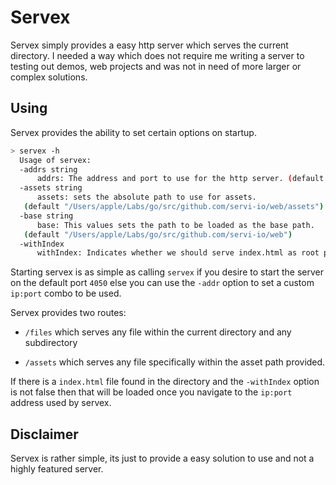 # Servex
Servex simply provides a easy http server which serves the current directory. 
I needed a way which does not require me writing a server to testing out demos, 
web projects and was not in need of more larger or complex solutions.

## Using
Servex provides the ability to set certain options on startup.

```bash
> servex -h
  Usage of servex:
  -addrs string
      addrs: The address and port to use for the http server. (default ":4050")
  -assets string
      assets: sets the absolute path to use for assets.
   (default "/Users/apple/Labs/go/src/github.com/servi-io/web/assets")
  -base string
      base: This values sets the path to be loaded as the base path.
   (default "/Users/apple/Labs/go/src/github.com/servi-io/web")
  -withIndex
      withIndex: Indicates whether we should serve index.html as root path. (default true)
```

Starting servex is as simple as calling `servex` if you desire to start the server
on the default port `4050` else you can use the `-addr` option to set a custom `ip:port`
combo to be used.

Servex provides two routes:

  - `/files` which serves any file within the current directory and any subdirectory

  - `/assets` which serves any file specifically within the asset path provided.

If there is a `index.html` file found in the directory and the `-withIndex` option 
is not false then that will be loaded once you navigate to the `ip:port` address 
used by servex.

## Disclaimer
Servex is rather simple, its just to provide a easy solution to use and not a highly
featured server.
